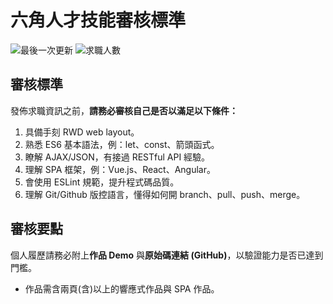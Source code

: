 # 六角人才技能審核標準
![](https://img.shields.io/github/last-commit/hexschool/test-profile.svg "最後一次更新")
![](https://img.shields.io/bitbucket/pr-raw/hexschool/test-profile.svg "求職人數")

## 審核標準

發佈求職資訊之前，**請務必審核自己是否以滿足以下條件：**
1. 具備手刻 RWD web layout。
2. 熟悉 ES6 基本語法，例：let、const、箭頭函式。
3. 瞭解 AJAX/JSON，有接過 RESTful API 經驗。
4. 理解 SPA 框架，例：Vue.js、React、Angular。
5. 會使用 ESLint 規範，提升程式碼品質。
6. 理解 Git/Github 版控語言，懂得如何開 branch、pull、push、merge。

## 審核要點

個人履歷請務必附上**作品 Demo** 與**原始碼連結 (GitHub)**，以驗證能力是否已達到門檻。
 - 作品需含兩頁(含)以上的響應式作品與 SPA 作品。